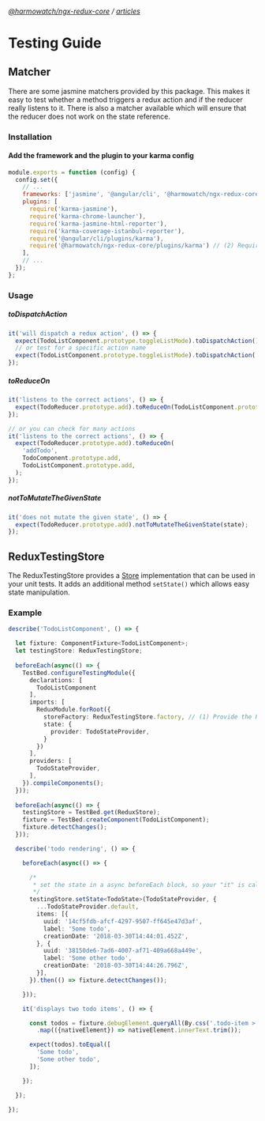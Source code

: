 ###### [@harmowatch/ngx-redux-core](../../README.md) / [articles](./index.md)

# Testing Guide

## Matcher

There are some jasmine matchers provided by this package. This makes it easy to test whether a method triggers a redux action and 
if the reducer really listens to it. There is also a matcher available which will ensure that the reducer does not work on the state reference.

### Installation

#### Add the framework and the plugin to your karma config

```js
module.exports = function (config) {
  config.set({
    // ...
    frameworks: ['jasmine', '@angular/cli', '@harmowatch/ngx-redux-core'], // (1) Enable the framework
    plugins: [
      require('karma-jasmine'),
      require('karma-chrome-launcher'),
      require('karma-jasmine-html-reporter'),
      require('karma-coverage-istanbul-reporter'),
      require('@angular/cli/plugins/karma'),
      require('@harmowatch/ngx-redux-core/plugins/karma') // (2) Require the plugin
    ],
    // ...
  });
};
```

### Usage

##### toDispatchAction

```ts
it('will dispatch a redux action', () => {
  expect(TodoListComponent.prototype.toggleListMode).toDispatchAction();
  // or test for a specific action name
  expect(TodoListComponent.prototype.toggleListMode).toDispatchAction('toggleListMode');
});
```

##### toReduceOn

```ts
it('listens to the correct actions', () => {
  expect(TodoReducer.prototype.add).toReduceOn(TodoListComponent.prototype.add);
});

// or you can check for many actions
it('listens to the correct actions', () => {
  expect(TodoReducer.prototype.add).toReduceOn(
    'addTodo',
    TodoComponent.prototype.add,
    TodoListComponent.prototype.add,
  );
});
```

##### notToMutateTheGivenState

```ts
it('does not mutate the given state', () => {
  expect(TodoReducer.prototype.add).notToMutateTheGivenState(state);
});
```

## ReduxTestingStore

The ReduxTestingStore provides a [Store](https://redux.js.org/docs/api/Store.html) implementation that can be used in 
your unit tests. It adds an additional method `setState()` which allows easy state manipulation.

### Example  

```ts
describe('TodoListComponent', () => {

  let fixture: ComponentFixture<TodoListComponent>;
  let testingStore: ReduxTestingStore;
  
  beforeEach(async(() => {
    TestBed.configureTestingModule({
      declarations: [
        TodoListComponent
      ],
      imports: [
        ReduxModule.forRoot({
          storeFactory: ReduxTestingStore.factory, // (1) Provide the ReduxTestingStore.factory
          state: {
            provider: TodoStateProvider,
          }
        })
      ],
      providers: [
        TodoStateProvider,
      ],
    }).compileComponents();
  }));
  
  beforeEach(async(() => {
    testingStore = TestBed.get(ReduxStore);
    fixture = TestBed.createComponent(TodoListComponent);
    fixture.detectChanges();
  }));

  describe('todo rendering', () => {

    beforeEach(async(() => {

      /*
       * set the state in a async beforeEach block, so your "it" is called after the state change was applied
       */
      testingStore.setState<TodoState>(TodoStateProvider, {
        ...TodoStateProvider.default,
        items: [{
          uuid: '14cf5fdb-afcf-4297-9507-ff645e47d3af',
          label: 'Some todo',
          creationDate: '2018-03-30T14:44:01.452Z',
        }, {
          uuid: '38150de6-7ad6-4007-af71-409a668a449e',
          label: 'Some other todo',
          creationDate: '2018-03-30T14:44:26.796Z',
        }],
      }).then(() => fixture.detectChanges());

    }));

    it('displays two todo items', () => {

      const todos = fixture.debugElement.queryAll(By.css('.todo-item > span'))
        .map(({nativeElement}) => nativeElement.innerText.trim());

      expect(todos).toEqual([
        'Some todo',
        'Some other todo',
      ]);

    });

  });
  
});
```
